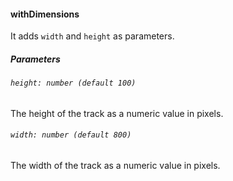#### withDimensions

It adds `width` and `height` as parameters.

##### Parameters

###### `height: number (default 100)`

The height of the track as a numeric value in pixels.

###### `width: number (default 800)`

The width of the track as a numeric value in pixels.
